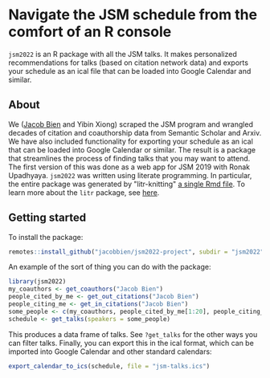 
# Navigate the JSM schedule from the comfort of an R console

`jsm2022` is an R package with all the JSM talks.  It makes personalized recommendations for talks (based on citation network data) and exports your schedule as an ical file that can be loaded into Google Calendar and similar.

## About

We ([Jacob Bien](http://faculty.marshall.usc.edu/jacob-bien/) and Yibin Xiong) scraped the JSM program and wrangled decades of citation and coauthorship data from Semantic Scholar and Arxiv.  We have also included functionality for exporting your schedule as an ical that can be loaded into Google Calendar or similar. The result is a package that streamlines the process of finding talks that you may want to attend.  The first version of this was done as a web app for JSM 2019 with Ronak Upadhyaya.  `jsm2022` was written using literate programming.  In particular, the entire package was generated by "litr-knitting" [a single Rmd file](../create-jsm2022.Rmd).  To learn more about the `litr` package, see [here](https://github.com/jacobbien/litr-project/tree/main/litr).

## Getting started

To install the package:

``` r
remotes::install_github("jacobbien/jsm2022-project", subdir = "jsm2022")
```
 
An example of the sort of thing you can do with the package:

``` r
library(jsm2022)
my_coauthors <- get_coauthors("Jacob Bien")
people_cited_by_me <- get_out_citations("Jacob Bien")
people_citing_me <- get_in_citations("Jacob Bien")
some_people <- c(my_coauthors, people_cited_by_me[1:20], people_citing_me[1:20])
schedule <- get_talks(speakers = some_people)
```

This produces a data frame of talks.  See `?get_talks` for the other ways you can filter talks.  Finally, you can export this in the ical format, which can be imported into Google Calendar and other standard calendars:

``` r
export_calendar_to_ics(schedule, file = "jsm-talks.ics")
```
